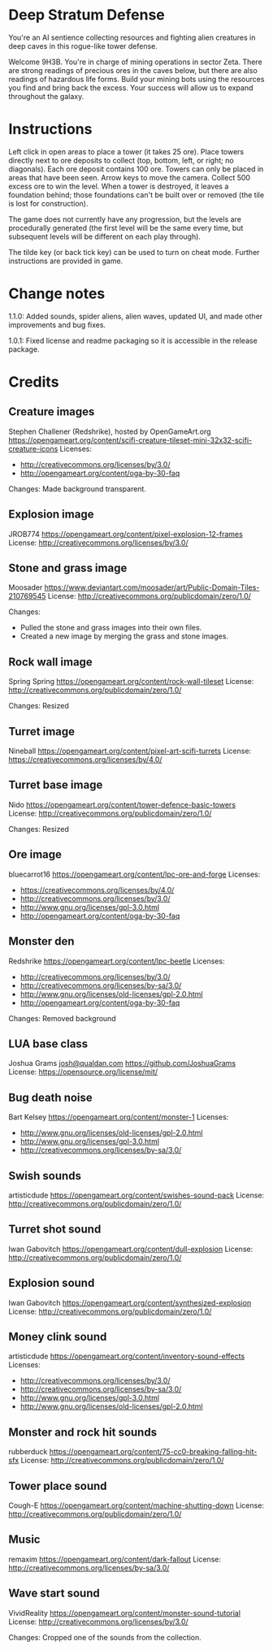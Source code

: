 Deep Stratum Defense
====================

You're an AI sentience collecting resources and fighting alien creatures in deep caves in this rogue-like tower defense.

Welcome 9H3B. You're in charge of mining operations in sector Zeta. There are strong readings of precious ores in the caves below, but there are also readings of hazardous life forms. Build your mining bots using the resources you find and bring back the excess. Your success will allow us to expand throughout the galaxy.

Instructions
============
Left click in open areas to place a tower (it takes 25 ore).
Place towers directly next to ore deposits to collect (top, bottom, left, or right; no diagonals).
Each ore deposit contains 100 ore.
Towers can only be placed in areas that have been seen.
Arrow keys to move the camera.
Collect 500 excess ore to win the level.
When a tower is destroyed, it leaves a foundation behind; those foundations can't be built over or removed (the tile is lost for construction).

The game does not currently have any progression, but the levels are procedurally generated (the first level will be the same every time, but subsequent levels will be different on each play through).

The tilde key (or back tick key) can be used to turn on cheat mode. Further instructions are provided in game.

Change notes
============

1.1.0: Added sounds, spider aliens, alien waves, updated UI, and made other improvements and bug fixes.

1.0.1: Fixed license and readme packaging so it is accessible in the release package.

Credits
=======

## Creature images
Stephen Challener (Redshrike), hosted by OpenGameArt.org
https://opengameart.org/content/scifi-creature-tileset-mini-32x32-scifi-creature-icons
Licenses:
* http://creativecommons.org/licenses/by/3.0/
* http://opengameart.org/content/oga-by-30-faq

Changes: Made background transparent.

## Explosion image
JROB774
https://opengameart.org/content/pixel-explosion-12-frames
License: http://creativecommons.org/licenses/by/3.0/

## Stone and grass image
Moosader
https://www.deviantart.com/moosader/art/Public-Domain-Tiles-210769545
License: http://creativecommons.org/publicdomain/zero/1.0/

Changes:
* Pulled the stone and grass images into their own files.
* Created a new image by merging the grass and stone images.

## Rock wall image
Spring Spring
https://opengameart.org/content/rock-wall-tileset
License: http://creativecommons.org/publicdomain/zero/1.0/

Changes: Resized

## Turret image
Nineball
https://opengameart.org/content/pixel-art-scifi-turrets
License: https://creativecommons.org/licenses/by/4.0/

## Turret base image
Nido
https://opengameart.org/content/tower-defence-basic-towers
License: http://creativecommons.org/publicdomain/zero/1.0/

Changes: Resized

## Ore image
bluecarrot16
https://opengameart.org/content/lpc-ore-and-forge
Licenses:
* https://creativecommons.org/licenses/by/4.0/
* http://creativecommons.org/licenses/by/3.0/
* http://www.gnu.org/licenses/gpl-3.0.html
* http://opengameart.org/content/oga-by-30-faq

## Monster den
Redshrike
https://opengameart.org/content/lpc-beetle
Licenses:
* http://creativecommons.org/licenses/by/3.0/
* http://creativecommons.org/licenses/by-sa/3.0/
* http://www.gnu.org/licenses/old-licenses/gpl-2.0.html
* http://opengameart.org/content/oga-by-30-faq

Changes: Removed background

## LUA base class
Joshua Grams <josh@qualdan.com>
https://github.com/JoshuaGrams
License: https://opensource.org/license/mit/

## Bug death noise
Bart Kelsey
https://opengameart.org/content/monster-1
Licenses:
* http://www.gnu.org/licenses/old-licenses/gpl-2.0.html
* http://www.gnu.org/licenses/gpl-3.0.html
* http://creativecommons.org/licenses/by-sa/3.0/

## Swish sounds
artisticdude
https://opengameart.org/content/swishes-sound-pack
License: http://creativecommons.org/publicdomain/zero/1.0/

## Turret shot sound
Iwan Gabovitch
https://opengameart.org/content/dull-explosion
License: http://creativecommons.org/publicdomain/zero/1.0/

## Explosion sound
Iwan Gabovitch
https://opengameart.org/content/synthesized-explosion
License: http://creativecommons.org/publicdomain/zero/1.0/

## Money clink sound
artisticdude
https://opengameart.org/content/inventory-sound-effects
Licenses:
* http://creativecommons.org/licenses/by/3.0/
* http://creativecommons.org/licenses/by-sa/3.0/
* http://www.gnu.org/licenses/gpl-3.0.html
* http://www.gnu.org/licenses/old-licenses/gpl-2.0.html

## Monster and rock hit sounds
rubberduck
https://opengameart.org/content/75-cc0-breaking-falling-hit-sfx
License: http://creativecommons.org/publicdomain/zero/1.0/

## Tower place sound
Cough-E
https://opengameart.org/content/machine-shutting-down
License: http://creativecommons.org/publicdomain/zero/1.0/

## Music
remaxim
https://opengameart.org/content/dark-fallout
License: http://creativecommons.org/licenses/by-sa/3.0/

## Wave start sound
VividReality
https://opengameart.org/content/monster-sound-tutorial
License: http://creativecommons.org/licenses/by/3.0/

Changes: Cropped one of the sounds from the collection.
